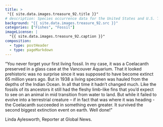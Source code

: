 ```yaml
---
title: >
 "{{ site.data.images.treasure_92.title }}"
# description: Species occurrence data for the United States and U.S. Territories.
background: "{{ site.data.images.treasure_92.src }}"
categories: ["Fishes", "Fossil"]
imageLicense: |
  "{{ site.data.images.treasure_92.caption }}"
composition:
  - type: postHeader
  - type: pageMarkdown
---
```


“You never forget your first living fossil. In my case, it was a Coelacanth preserved in a glass case at the Vancouver Aquarium. That it looked prehistoric was no surprise since it was supposed to have become extinct 65 million years ago. But in 1938 a living specimen was hauled from the depths of the Indian Ocean. In all that time it hadn’t changed much. Like the fossils of its ancestors it still had the fleshy limb-like fins that you’d expect to see on an animal in mid transition from water to land. But while it failed to evolve into a terrestrial creature – if in fact that was where it was heading - the Coelacanth succeeded in something even greater. It survived the second biggest extinction event on earth. Well done!”

Linda Aylesworth, Reporter at Global News.